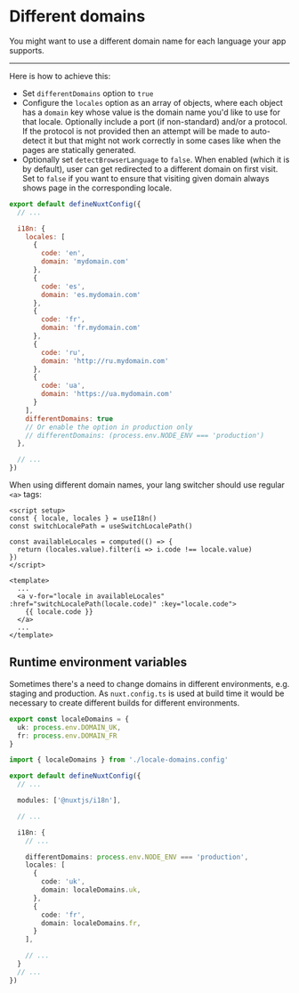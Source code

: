 # Different domains

You might want to use a different domain name for each language your app supports.

---

Here is how to achieve this:

- Set `differentDomains` option to `true`
- Configure the `locales` option as an array of objects, where each object has a `domain` key whose value is the domain name you'd like to use for that locale. Optionally include a port (if non-standard) and/or a protocol. If the protocol is not provided then an attempt will be made to auto-detect it but that might not work correctly in some cases like when the pages are statically generated.
- Optionally set `detectBrowserLanguage` to `false`. When enabled (which it is by default), user can get redirected to a different domain on first visit. Set to `false` if you want to ensure that visiting given domain always shows page in the corresponding locale.

```js {}[nuxt.config.js]
export default defineNuxtConfig({
  // ...

  i18n: {
    locales: [
      {
        code: 'en',
        domain: 'mydomain.com'
      },
      {
        code: 'es',
        domain: 'es.mydomain.com'
      },
      {
        code: 'fr',
        domain: 'fr.mydomain.com'
      },
      {
        code: 'ru',
        domain: 'http://ru.mydomain.com'
      },
      {
        code: 'ua',
        domain: 'https://ua.mydomain.com'
      }
    ],
    differentDomains: true
    // Or enable the option in production only
    // differentDomains: (process.env.NODE_ENV === 'production')
  },

  // ...
})
```

When using different domain names, your lang switcher should use regular `<a>` tags:

```vue
<script setup>
const { locale, locales } = useI18n()
const switchLocalePath = useSwitchLocalePath()

const availableLocales = computed(() => {
  return (locales.value).filter(i => i.code !== locale.value)
})
</script>

<template>
  ...
  <a v-for="locale in availableLocales" :href="switchLocalePath(locale.code)" :key="locale.code">
    {{ locale.code }}
  </a>
  ...
</template>
```

## Runtime environment variables

Sometimes there's a need to change domains in different environments, e.g. staging and production.
As `nuxt.config.ts` is used at build time it would be necessary to create different builds for different environments.

```ts {}[locale-domains.config.ts]
export const localeDomains = {
  uk: process.env.DOMAIN_UK,
  fr: process.env.DOMAIN_FR
}
```

```ts {}[nuxt.config.ts]
import { localeDomains } from './locale-domains.config'

export default defineNuxtConfig({
  // ...

  modules: ['@nuxtjs/i18n'],

  // ...

  i18n: {
    // ...

    differentDomains: process.env.NODE_ENV === 'production',
    locales: [
      {
        code: 'uk',
        domain: localeDomains.uk,
      },
      {
        code: 'fr',
        domain: localeDomains.fr,
      }
    ],

    // ...
  }
  // ...
})
```
